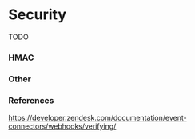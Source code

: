 # Security

TODO

### HMAC

### Other

### References
https://developer.zendesk.com/documentation/event-connectors/webhooks/verifying/
